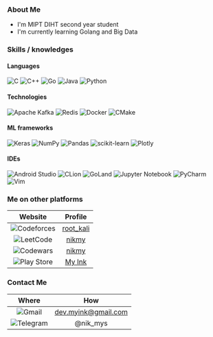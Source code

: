 ### About Me
- I'm MIPT DIHT second year student
- I'm currently learning Golang and Big Data


### Skills / knowledges

#### Languages
![C](https://img.shields.io/badge/c-%2300599C.svg?style=for-the-badge&logo=c&logoColor=white)
![C++](https://img.shields.io/badge/c++-%2300599C.svg?style=for-the-badge&logo=c%2B%2B&logoColor=white)
![Go](https://img.shields.io/badge/go-%2300ADD8.svg?style=for-the-badge&logo=go&logoColor=white)
![Java](https://img.shields.io/badge/java-%23ED8B00.svg?style=for-the-badge&logo=java&logoColor=white)
![Python](https://img.shields.io/badge/python-3670A0?style=for-the-badge&logo=python&logoColor=ffdd54)

#### Technologies
![Apache Kafka](https://img.shields.io/badge/Apache%20Kafka-000?style=for-the-badge&logo=apachekafka)
![Redis](https://img.shields.io/badge/redis-%23DD0031.svg?style=for-the-badge&logo=redis&logoColor=white)
![Docker](https://img.shields.io/badge/docker-%230db7ed.svg?style=for-the-badge&logo=docker&logoColor=white)
![CMake](https://img.shields.io/badge/CMake-%23008FBA.svg?style=for-the-badge&logo=cmake&logoColor=white)

#### ML frameworks
![Keras](https://img.shields.io/badge/Keras-%23D00000.svg?style=for-the-badge&logo=Keras&logoColor=white)
![NumPy](https://img.shields.io/badge/numpy-%23013243.svg?style=for-the-badge&logo=numpy&logoColor=white)
![Pandas](https://img.shields.io/badge/pandas-%23150458.svg?style=for-the-badge&logo=pandas&logoColor=white)
![scikit-learn](https://img.shields.io/badge/scikit--learn-%23F7931E.svg?style=for-the-badge&logo=scikit-learn&logoColor=white)
![Plotly](https://img.shields.io/badge/Plotly-%233F4F75.svg?style=for-the-badge&logo=plotly&logoColor=white)

#### IDEs
![Android Studio](https://img.shields.io/badge/Android%20Studio-3DDC84.svg?style=for-the-badge&logo=android-studio&logoColor=white)
![CLion](https://img.shields.io/badge/CLion-black?style=for-the-badge&logo=clion&logoColor=white)
![GoLand](https://img.shields.io/badge/GoLand-0f0f0f?&style=for-the-badge&logo=goland&logoColor=white)
![Jupyter Notebook](https://img.shields.io/badge/jupyter-%23FA0F00.svg?style=for-the-badge&logo=jupyter&logoColor=white)
![PyCharm](https://img.shields.io/badge/pycharm-143?style=for-the-badge&logo=pycharm&logoColor=black&color=black&labelColor=green)
![Vim](https://img.shields.io/badge/VIM-%2311AB00.svg?style=for-the-badge&logo=vim&logoColor=white)

### Me on other platforms
| Website | Profile | 
|:-------:|:-------:|
| ![Codeforces](https://img.shields.io/badge/Codeforces-445f9d?style=for-the-badge&logo=Codeforces&logoColor=white) | <a href="https://codeforces.com/profile/root_kali">root_kali</a> |
|![LeetCode](https://img.shields.io/badge/LeetCode-000000?style=for-the-badge&logo=LeetCode&logoColor=#d16c06) | <a href="https://leetcode.com/nikmy/">nikmy</a> |
| ![Codewars](https://img.shields.io/badge/Codewars-B1361E?style=for-the-badge&logo=codewars&logoColor=grey) | <a href="https://www.codewars.com/users/nikmy">nikmy</a>
| ![Play Store](https://img.shields.io/badge/Google_Play-414141?style=for-the-badge&logo=google-play&logoColor=white) | <a href="https://play.google.com/store/apps/dev?id=5662696250176047121">My Ink</a>

### Contact Me
| Where | How |
|:-----:|:---:|
| ![Gmail](https://img.shields.io/badge/Gmail-D14836?style=for-the-badge&logo=gmail&logoColor=white) | dev.myink@gmail.com |
| ![Telegram](https://img.shields.io/badge/Telegram-2CA5E0?style=for-the-badge&logo=telegram&logoColor=white) | @nik_mys |

